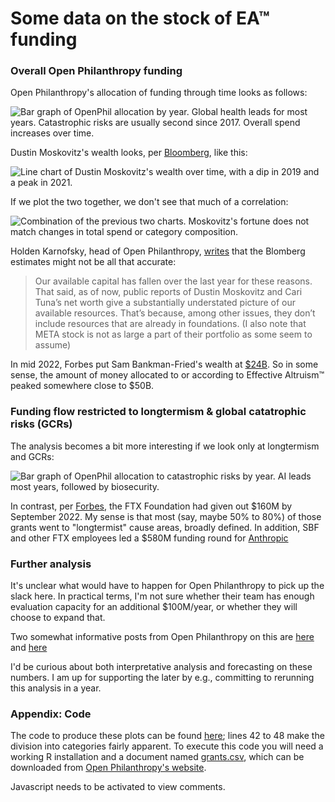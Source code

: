 Some data on the stock of EA™ funding 
=====================================

### Overall Open Philanthropy funding

Open Philanthropy's allocation of funding through time looks as follows:

![Bar graph of OpenPhil allocation by year. Global health leads for most years. Catastrophic risks are usually second since 2017. Overall spend increases over time.](https://i.imgur.com/RwD1pP9.png)

Dustin Moskovitz's wealth looks, per [Bloomberg](https://www.bloomberg.com/billionaires/profiles/dustin-a-moskovitz), like this:

![Line chart of Dustin Moskovitz's wealth over time, with a dip in 2019 and a peak in 2021.](https://i.imgur.com/cObIgOQ.png)

If we plot the two together, we don't see that much of a correlation:

![Combination of the previous two charts. Moskovitz's fortune does not match changes in total spend or category composition.](https://i.imgur.com/NhhiLqd.png)

Holden Karnofsky, head of Open Philanthropy, [writes](https://forum.effectivealtruism.org/posts/mCCutDxCavtnhxhBR/some-comments-on-recent-ftx-related-events) that the Blomberg estimates might not be all that accurate:

> Our available capital has fallen over the last year for these reasons. That said, as of now, public reports of Dustin Moskovitz and Cari Tuna’s net worth give a substantially understated picture of our available resources. That’s because, among other issues, they don’t include resources that are already in foundations. (I also note that META stock is not as large a part of their portfolio as some seem to assume)

In mid 2022, Forbes put Sam Bankman-Fried's wealth at [$24B](https://www.forbes.com/profile/sam-bankman-fried/?sh=706b96804449). So in some sense, the amount of money allocated to or according to Effective Altruism™ peaked somewhere close to $50B.

### Funding flow restricted to longtermism & global catatrophic risks (GCRs)

The analysis becomes a bit more interesting if we look only at longtermism and GCRs:

![Bar graph of OpenPhil allocation to catastrophic risks by year. AI leads most years, followed by biosecurity.](https://i.imgur.com/OZwHMtV.png)

In contrast, per [Forbes](https://web.archive.org/web/20221116022228/https://fortune.com/2022/11/14/balkman-fried-ftx-collapse-threatens-effective-altruism-billions-charity-philanthropy/), the FTX Foundation had given out $160M by September 2022. My sense is that most (say, maybe 50% to 80%) of those grants went to "longtermist" cause areas, broadly defined. In addition, SBF and other FTX employees led a $580M funding round for [Anthropic](https://www.privateequitywire.co.uk/2022/05/05/314319/ftx-ceo-leads-580m-series-b-round-anthropic)

### Further analysis 

It's unclear what would have to happen for Open Philanthropy to pick up the slack here. In practical terms, I'm not sure whether their team has enough evaluation capacity for an additional $100M/year, or whether they will choose to expand that. 

Two somewhat informative posts from Open Philanthropy on this are [here](https://forum.effectivealtruism.org/posts/HPdWWetJbv4z8eJEe/open-phil-is-seeking-applications-from-grantees-impacted-by) and [here](https://forum.effectivealtruism.org/posts/mCCutDxCavtnhxhBR/some-comments-on-recent-ftx-related-events)

I'd be curious about both interpretative analysis and forecasting on these numbers. I am up for supporting the later by e.g., committing to rerunning this analysis in a year.

### Appendix: Code

The code to produce these plots can be found [here](./.source/analysis.R); lines 42 to 48 make the division into categories fairly apparent. To execute this code you will need a working R installation and a document named [grants.csv](./.source/grants.csv), which can be downloaded from [Open Philanthropy's website](https://www.openphilanthropy.org/grants/).

<p><section id="isso-thread">
  <noscript>Javascript needs to be activated to view comments.</noscript>
</section></p>
